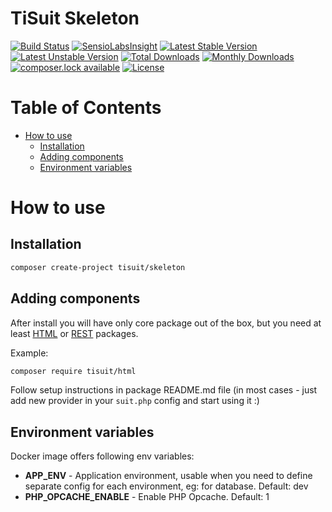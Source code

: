 # TiSuit Skeleton

[![Build Status](https://travis-ci.org/TiSuit/skeleton.svg?branch=master)](https://travis-ci.org/TiSuit/skeleton) [![SensioLabsInsight](https://insight.sensiolabs.com/projects/4244583f-be05-49a6-b742-9ad21ce30499/mini.png)](https://insight.sensiolabs.com/projects/4244583f-be05-49a6-b742-9ad21ce30499) [![Latest Stable Version](https://poser.pugx.org/tisuit/skeleton/version)](https://packagist.org/packages/tisuit/skeleton) [![Latest Unstable Version](https://poser.pugx.org/tisuit/skeleton/v/unstable)](//packagist.org/packages/tisuit/skeleton) [![Total Downloads](https://poser.pugx.org/tisuit/skeleton/downloads)](https://packagist.org/packages/tisuit/skeleton) [![Monthly Downloads](https://poser.pugx.org/tisuit/skeleton/d/monthly)](https://packagist.org/packages/tisuit/skeleton) [![composer.lock available](https://poser.pugx.org/tisuit/skeleton/composerlock)](https://packagist.org/packages/tisuit/skeleton) [![License](https://poser.pugx.org/tisuit/skeleton/license)](https://packagist.org/packages/tisuit/skeleton)

# Table of Contents


<!-- vim-markdown-toc GFM -->

+ [How to use](#how-to-use)
    * [Installation](#installation)
    * [Adding components](#adding-components)
    * [Environment variables](#environment-variables)

<!-- vim-markdown-toc -->

# How to use

## Installation

```bash
composer create-project tisuit/skeleton
```

## Adding components

After install you will have only core package out of the box, but you need at least [HTML](https://github.com/tisuit/html) or [REST](https://github.com/tisuit/rest) packages.

Example:

```bash
composer require tisuit/html
```

Follow setup instructions in package README.md file (in most cases - just add new provider in your `suit.php` config and start using it :)

## Environment variables

Docker image offers following env variables:

* **APP_ENV** - Application environment, usable when you need to define separate config for each environment, eg: for database. Default: dev
* **PHP_OPCACHE_ENABLE** - Enable PHP Opcache. Default: 1
